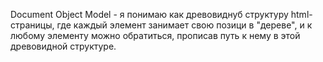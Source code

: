 Document Object Model - я понимаю как древовиднуб структуру html-страницы, где каждый элемент занимает свою позици в "дереве", и к любому элементу можно обратиться, прописав путь к нему в этой древовидной структуре.
